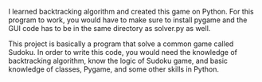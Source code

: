 I learned backtracking algorithm and created this game on Python. For this program to work, you would have to make sure to install pygame and the GUI code has to be in the same directory as solver.py as well.

This project is basically a program that solve a common game called Sudoku. In order to write this code, you would need the knowledge of backtracking algorithm, know the logic of Sudoku game, and basic knowledge of classes, Pygame, and some other skills in Python. 
